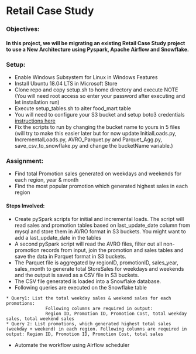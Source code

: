 # Retail Case Study

### Objectives:

#### In this project, we will be migrating an existing Retail Case Study project to use a New Architecture using Pyspark, Apache Airflow and Snowflake.

### Setup:

 * Enable Windows Subsystem for Linux in Windows Features
 * Install Ubuntu 18.04 LTS in Microsoft Store
 * Clone repo and copy setup.sh to home directory and execute NOTE (You will need root access so enter your password after executing and let installation run)
 * Execute setup_tables.sh to alter food_mart table
 * You will need to configure your S3 bucket and setup boto3 credentials [instructions here](https://github.com/boto/boto3)
 * Fix the scripts to run by changing the bucket name to yours in 5 files (will try to make this easier later but for now update InitialLoads.py, IncrementalLoads.py, AVRO_Parquet.py and Parquet_Agg.py, save_csv_to_snowflake.py and change the bucketName variable.)

### Assignment:

  * Find total Promotion sales generated on weekdays and weekends for each region, year & month
  * Find the most popular promotion which generated highest sales in each region

#### Steps Involved:

  *	Create pySpark scripts for initial and incremental loads. The script will read sales and promotion tables based on last_update_date column from mysql and store them in AVRO format in S3 buckets. You might want to add a last_update_date in the tables
  *	A second pySpark script will read the AVRO files, filter out all non-promotion records from input, join the promotion and sales tables and save the data in Parquet format in S3 buckets.
  *	The Parquet file is aggregated by regionID, promotionID, sales_year, sales_month to generate total StoreSales for weekdays and weekends and the output is saved as a CSV file in S3 buckets.
  *	The CSV file generated is loaded into a Snowflake database.
  *	 Following queries are executed on the Snowflake table

    * Query1: List the total weekday sales & weekend sales for each promotions:
                   Following columns are required in output:
                   Region ID, Promotion ID, Promotion Cost, total weekday sales, total weekend sales
    * Query 2: List promotions, which generated highest total sales (weekday + weekend) in each region. Following columns are required in output: Region ID, Promotion ID, Promotion Cost, total sales
  *	Automate the workflow using Airflow scheduler
